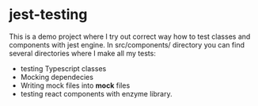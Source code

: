 # jest-testing

This is a demo project where I try out correct way how to test classes and components with jest engine.
In src/components/ directory you can find several directories where I make all my tests:
- testing Typescript classes
- Mocking dependecies
- Writing mock files into __mock__ files
- testing react components with enzyme library. 